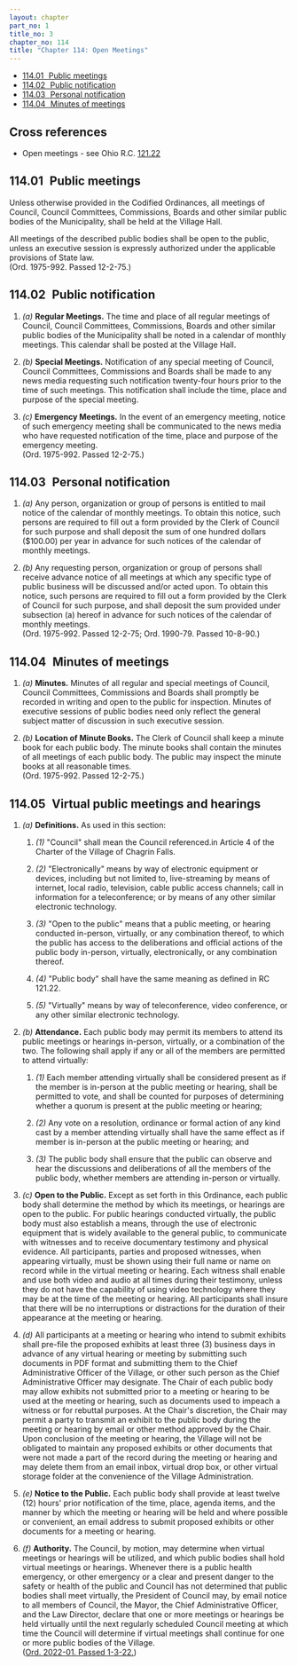 ```yaml
---
layout: chapter
part_no: 1
title_no: 3
chapter_no: 114
title: "Chapter 114: Open Meetings"
---
```


- [114.01   Public meetings](#11401-public-meetings)
- [114.02   Public notification](#11402-public-notification)
- [114.03   Personal notification](#11403-personal-notification)
- [114.04   Minutes of meetings](#11404-minutes-of-meetings)

## Cross references

* Open meetings - see Ohio R.C. [121.22][ORC 121.22]

## 114.01   Public meetings

Unless otherwise provided in the Codified Ordinances, all meetings of Council,
Council Committees, Commissions, Boards and other similar public bodies of the
Municipality, shall be held at the Village Hall.

All meetings of the described public bodies shall be open to the public, unless
an executive session is expressly authorized under the applicable provisions of
State law.\
(Ord. 1975-992. Passed 12-2-75.)

## 114.02   Public notification

1. _(a)_ **Regular Meetings.** The time and place of all regular meetings of
Council, Council Committees, Commissions, Boards and other similar public bodies
of the Municipality shall be noted in a calendar of monthly meetings. This
calendar shall be posted at the Village Hall.

2. _(b)_ **Special Meetings.** Notification of any special meeting of Council,
Council Committees, Commissions and Boards shall be made to any news media
requesting such notification twenty-four hours prior to the time of such
meetings. This notification shall include the time, place and purpose of the
special meeting.

3. _(c)_ **Emergency Meetings.** In the event of an emergency meeting, notice of
such emergency meeting shall be communicated to the news media who have
requested notification of the time, place and purpose of the emergency
meeting.\
(Ord. 1975-992. Passed 12-2-75.)

## 114.03   Personal notification

1. _(a)_ Any person, organization or group of persons is entitled to mail notice
of the calendar of monthly meetings. To obtain this notice, such persons are
required to fill out a form provided by the Clerk of Council for such purpose
and shall deposit the sum of one hundred dollars ($100.00) per year in advance
for such notices of the calendar of monthly meetings.

2. _(b)_ Any requesting person, organization or group of persons shall receive
advance notice of all meetings at which any specific type of public business
will be discussed and/or acted upon. To obtain this notice, such persons are
required to fill out a form provided by the Clerk of Council for such purpose,
and shall deposit the sum provided under subsection (a) hereof in advance for
such notices of the calendar of monthly meetings.\
(Ord. 1975-992. Passed 12-2-75; Ord. 1990-79. Passed 10-8-90.)

## 114.04   Minutes of meetings

1. _(a)_ **Minutes.** Minutes of all regular and special meetings of Council,
Council Committees, Commissions and Boards shall promptly be recorded in writing
and open to the public for inspection. Minutes of executive sessions of public
bodies need only reflect the general subject matter of discussion in such
executive session.

2. _(b)_ **Location of Minute Books.** The Clerk of Council shall keep a minute
book for each public body. The minute books shall contain the minutes of all
meetings of each public body. The public may inspect the minute books at all
reasonable times.\
(Ord. 1975-992. Passed 12-2-75.)

## 114.05   Virtual public meetings and hearings

1. _(a)_ **Definitions.** As used in this section:

    1. _(1)_ "Council" shall mean the Council referenced.in Article 4 of the
    Charter of the Village of Chagrin Falls.

    2. _(2)_ "Electronically" means by way of electronic equipment or devices,
    including but not limited to, live-streaming by means of internet, local
    radio, television, cable public access channels; call in information for a
    teleconference; or by means of any other similar electronic technology.

    3. _(3)_ "Open to the public" means that a public meeting, or hearing
    conducted in-person, virtually, or any combination thereof, to which the
    public has access to the deliberations and official actions of the public
    body in-person, virtually, electronically, or any combination thereof.

    4. _(4)_ "Public body" shall have the same meaning as defined in RC 121.22.

    5. _(5)_ "Virtually" means by way of teleconference, video conference, or
    any other similar electronic technology.

2. _(b)_ **Attendance.** Each public body may permit its members to attend its
public meetings or hearings in-person, virtually, or a combination of the two.
The following shall apply if any or all of the members are permitted to attend
virtually:

    1. _(1)_ Each member attending virtually shall be considered present as if
    the member is in-person at the public meeting or hearing, shall be permitted
    to vote, and shall be counted for purposes of determining whether a quorum
    is present at the public meeting or hearing;

    2. _(2)_ Any vote on a resolution, ordinance or formal action of any kind
    cast by a member attending virtually shall have the same effect as if member
    is in-person at the public meeting or hearing; and

    3. _(3)_ The public body shall ensure that the public can observe and hear
    the discussions and deliberations of all the members of the public body,
    whether members are attending in-person or virtually.

3. _(c)_ **Open to the Public.** Except as set forth in this Ordinance, each
public body shall determine the method by which its meetings, or hearings are
open to the public. For public hearings conducted virtually, the public body
must also establish a means, through the use of electronic equipment that is
widely available to the general public, to communicate with witnesses and to
receive documentary testimony and physical evidence. All participants, parties
and proposed witnesses, when appearing virtually, must be shown using their full
name or name on record while in the virtual meeting or hearing. Each witness
shall enable and use both video and audio at all times during their testimony,
unless they do not have the capability of using video technology where they may
be at the time of the meeting or hearing. All participants shall insure that
there will be no interruptions or distractions for the duration of their
appearance at the meeting or hearing.

4. _(d)_ All participants at a meeting or hearing who intend to submit exhibits
shall pre-file the proposed exhibits at least three (3) business days in advance
of any virtual hearing or meeting by submitting such documents in PDF format and
submitting them to the Chief Administrative Officer of the Village, or other
such person as the Chief Administrative Officer may designate. The Chair of each
public body may allow exhibits not submitted prior to a meeting or hearing to be
used at the meeting or hearing, such as documents used to impeach a witness or
for rebuttal purposes. At the Chair's discretion, the Chair may permit a party
to transmit an exhibit to the public body during the meeting or hearing by email
or other method approved by the Chair. Upon conclusion of the meeting or
hearing, the Village will not be obligated to maintain any proposed exhibits or
other documents that were not made a part of the record during the meeting or
hearing and may delete them from an email inbox, virtual drop box, or other
virtual storage folder at the convenience of the Village Administration.

5. _(e)_ **Notice to the Public.** Each public body shall provide at least
twelve (12) hours' prior notification of the time, place, agenda items, and the
manner by which the meeting or hearing will be held and where possible or
convenient, an email address to submit proposed exhibits or other documents for
a meeting or hearing.

6. _(f)_ **Authority.** The Council, by motion, may determine when virtual
meetings or hearings will be utilized, and which public bodies shall hold
virtual meetings or hearings. Whenever there is a public health emergency, or
other emergency or a clear and present danger to the safety or health of the
public and Council has not determined that public bodies shall meet virtually,
the President of Council may, by email notice to all members of Council, the
Mayor, the Chief Administrative Officer, and the Law Director, declare that one
or more meetings or hearings be held virtually until the next regularly
scheduled Council meeting at which time the Council will determine if virtual
meetings shall continue for one or more public bodies of the Village.\
([Ord. 2022-01. Passed 1-3-22.][CFO 2022-01])

[CFO 2022-01]:</ordinance-2022-01>
[ORC 121.22]:<https://codes.ohio.gov/ohio-revised-code/section-121.22>
